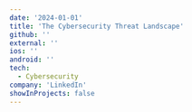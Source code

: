 ```yaml
---
date: '2024-01-01'
title: 'The Cybersecurity Threat Landscape'
github: ''
external: ''
ios: ''
android: ''
tech:
  - Cybersecurity
company: 'LinkedIn'
showInProjects: false
---
```



